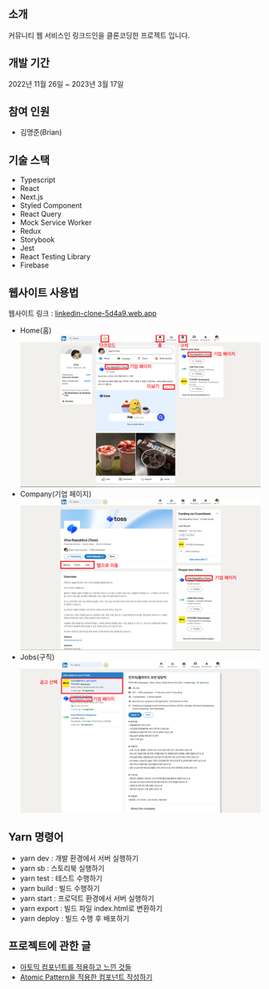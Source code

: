 ## 소개

커뮤니티 웹 서비스인 링크드인을 클론코딩한 프로젝트 입니다.

## 개발 기간

2022년 11월 26일 ~ 2023년 3월 17일

## 참여 인원

- 김명준(Brian)

## 기술 스택

- Typescript
- React
- Next.js
- Styled Component
- React Query
- Mock Service Worker
- Redux
- Storybook
- Jest
- React Testing Library
- Firebase

## 웹사이트 사용법

<!-- 웹사이트 링크 : [linkedin-clone-5d4a9.web.app](https://linkedin-clone-5d4a9.web.app/) -->

웹사이트 링크 : <a href="https://linkedin-clone-5d4a9.web.app/" target="__blank">linkedin-clone-5d4a9.web.app</a>

- Home(홈)
  ![alt text](https://github.com/demain18/linkedin-clone/blob/develop/public/images/dummys/readme/1.png?raw=true)
- Company(기업 페이지)
  ![alt text](https://github.com/demain18/linkedin-clone/blob/develop/public/images/dummys/readme/2.png?raw=true)
- Jobs(구직)
  ![alt text](https://github.com/demain18/linkedin-clone/blob/develop/public/images/dummys/readme/3.png?raw=true)

## Yarn 명령어

- yarn dev : 개발 환경에서 서버 실행하기
- yarn sb : 스토리북 실행하기
- yarn test : 테스트 수행하기
- yarn build : 빌드 수행하기
- yarn start : 프로덕트 환경에서 서버 실행하기
- yarn export : 빌드 파일 index.html로 변환하기
- yarn deploy : 빌드 수행 후 배포하기

## 프로젝트에 관한 글

- [아토믹 컴포넌트를 적용하고 느낀 것들](https://demain18-blog.tistory.com/70)
- [Atomic Pattern을 적용한 컴포넌트 작성하기](https://demain18-blog.tistory.com/75)
